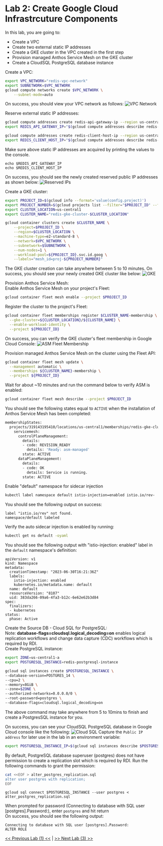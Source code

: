 # Lab 2: Create Google Cloud Infrastrcuture Components

In this lab, you are going to:
* Create a VPC
* Create two external static IP addresses
* Create a GKE cluster in the VPC created in the first step
* Provision managed Anthos Service Mesh on the GKE cluster
* Create a CloudSQL PostgreSQL database instance

Create a VPC:
```bash
export VPC_NETWORK="redis-vpc-network"
export SUBNETWORK=$VPC_NETWORK
gcloud compute networks create $VPC_NETWORK \
    --subnet-mode=auto
```

On success, you should view your VPC network as follows:
![VPC Network](./img/Redis_VPC_Network.png)


Reserve external static IP addresses:
```bash
gcloud compute addresses create redis-api-gateway-ip --region us-central1
export REDIS_API_GATEWAY_IP="$(gcloud compute addresses describe redis-api-gateway-ip --region=us-central1 --format='value(address)')"
```
```bash
gcloud compute addresses create redis-client-host-ip --region us-central1
export REDIS_CLIENT_HOST_IP="$(gcloud compute addresses describe redis-client-host-ip --region=us-central1 --format='value(address)')"
```    

Make sure above static IP addresses are acquired by printing the values to the console.

```
echo $REDIS_API_GATEWAY_IP
echo $REDIS_CLIENT_HOST_IP
```

On success, you should see the newly created reserved public IP addresses as shown below:
![Reserved IPs](./img/reserved_ips.png)   

Create a GKE cluster:
```bash
export PROJECT_ID=$(gcloud info --format='value(config.project)')
export PROJECT_NUMBER=$(gcloud projects list --filter="$PROJECT_ID" --format="value(PROJECT_NUMBER)")
export CLUSTER_LOCATION=us-central1
export CLUSTER_NAME="redis-gke-cluster-$CLUSTER_LOCATION"

gcloud container clusters create $CLUSTER_NAME \
    --project=$PROJECT_ID \
    --region=$CLUSTER_LOCATION \
    --machine-type=e2-standard-8 \
    --network=$VPC_NETWORK \
    --subnetwork=$SUBNETWORK \
    --num-nodes=1 \
    --workload-pool=${PROJECT_ID}.svc.id.goog \
    --labels="mesh_id=proj-${PROJECT_NUMBER}"
```

The GKE cluster creation can take anywhere between 5 to 10 minutes.
On success, you should see your newly created GKE cluster like below:
![GKE](./img/GKE_Cluster.png)

Provision Anthos Service Mesh:    
Enable Anthos Service Mesh on your project's Fleet:
```bash
gcloud container fleet mesh enable --project $PROJECT_ID
```
Register the cluster to the project's Fleet:
```bash
gcloud container fleet memberships register $CLUSTER_NAME-membership \
  --gke-cluster=${CLUSTER_LOCATION}/${CLUSTER_NAME} \
  --enable-workload-identity \
  --project ${PROJECT_ID}
```
On success, you can verify the GKE cluster's fleet membership in Google Cloud Console:
![ASM Fleet Membership](./img/ASM_Fleet_Membership_Reg.png)

Provision managed Anthos Service Mesh on the cluster using the Fleet API:
```bash
gcloud container fleet mesh update \
  --management automatic \
  --memberships ${CLUSTER_NAME}-membership \
  --project ${PROJECT_ID}
```
Wait for about ~10 minutes and run the command below to verify ASM is enabled:
```bash
gcloud container fleet mesh describe --project $PROJECT_ID
```
You should see the following states equal to `ACTIVE`  when the installation of Anthos Service Mesh has been completed:
```bash
membershipStates:
  projects/319143195410/locations/us-central1/memberships/redis-gke-cluster-us-central1-membership:
    servicemesh:
      controlPlaneManagement:
        details:
        - code: REVISION_READY
          details: 'Ready: asm-managed'
        state: ACTIVE
      dataPlaneManagement:
        details:
        - code: OK
          details: Service is running.
        state: ACTIVE
```
Enable "default" namespace for sidecar injection
```bash
kubectl label namespace default istio-injection=enabled istio.io/rev-
```
You should see the following output on success:
```
label "istio.io/rev" not found.
namespace/default labeled
```
Verify the auto sidecar injection is enabled by running:
```bash
kubectl get ns default -oyaml
```
You should see the following output with "istio-injection: enabled" label in the `default` namespace's definition:
```
apiVersion: v1
kind: Namespace
metadata:
  creationTimestamp: "2023-06-30T16:21:36Z"
  labels:
    istio-injection: enabled
    kubernetes.io/metadata.name: default
  name: default
  resourceVersion: "8107"
  uid: 383da266-09a6-4fa3-b12c-6e62e62b3d84
spec:
  finalizers:
  - kubernetes
status:
  phase: Active
```

Create the Source DB - Cloud SQL for PostgreSQL:    
Note: **database-flags=cloudsql.logical_decoding=on** enables logical replication workflows and change data capture (CDC) workflows which is required by RDI.     
Create PostgreSQL instance:   
```bash
export ZONE=us-central1-a
export POSTGRESQL_INSTANCE=redis-postgresql-instance

gcloud sql instances create $POSTGRESQL_INSTANCE \
--database-version=POSTGRES_14 \
--cpu=2 \
--memory=8GiB \
--zone=$ZONE \
--authorized-networks=0.0.0.0/0 \
--root-password=postgres \
--database-flags=cloudsql.logical_decoding=on
```
The above command may take anywhere from 5 to 10mins to finish and create a PostgresSQL instance for you.

On success, you can see your CloudSQL PostgreSQL database in Google Cloud console like the following:
![Cloud SQL](./img/CloudSQL.png)
Capture the `Public IP address` for later use in the lab in an environment variable:
```bash
export POSTGRESQL_INSTANCE_IP=$(gcloud sql instances describe $POSTGRESQL_INSTANCE --format=json | jq -r '.ipAddresses[] | select(.type == "PRIMARY") | .ipAddress')
```

By default, PostgreSQL database superuser (postgres) does not have permission to create a replication slot which is required by RDI.  Run the following commands to grant the permission:  
```bash
cat <<EOF > alter_postgres_replication.sql
alter user postgres with replication;
EOF
```
```
gcloud sql connect $POSTGRESQL_INSTANCE --user postgres < alter_postgres_replication.sql
```
When prompted for password (Connecting to database with SQL user [postgres].Password:), enter `postgres` and hit return    
On success, you should see the following output:
```
Connecting to database with SQL user [postgres].Password:
ALTER ROLE
```

[<< Previous Lab (1) <<](../lab1/README.md)     |      [>> Next Lab (3) >>](../lab3/README.md)
